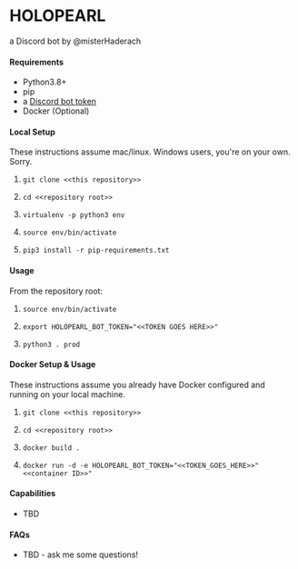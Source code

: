 # HOLOPEARL

a Discord bot by @misterHaderach

#### Requirements

- Python3.8+
- pip
- a [Discord bot token](https://discordapp.com/developers/docs/topics/oauth2#bots)
- Docker (Optional) 

#### Local Setup

These instructions assume mac/linux. Windows users, you're on your own. Sorry.

1) `git clone <<this repository>>`

2) `cd <<repository root>>`

3) `virtualenv -p python3 env`

4) `source env/bin/activate`

5) `pip3 install -r pip-requirements.txt`

 
#### Usage

From the repository root:

1) `source env/bin/activate`

2) `export HOLOPEARL_BOT_TOKEN="<<TOKEN GOES HERE>>"`

3) `python3 . prod`  


#### Docker Setup & Usage

These instructions assume you already have Docker configured and running on your local machine.

1) `git clone <<this repository>>`

2) `cd <<repository root>>`

3) `docker build .`

4) `docker run -d -e HOLOPEARL_BOT_TOKEN="<<TOKEN_GOES_HERE>>" <<container ID>>"`


#### Capabilities

- TBD

#### FAQs

- TBD - ask me some questions! 